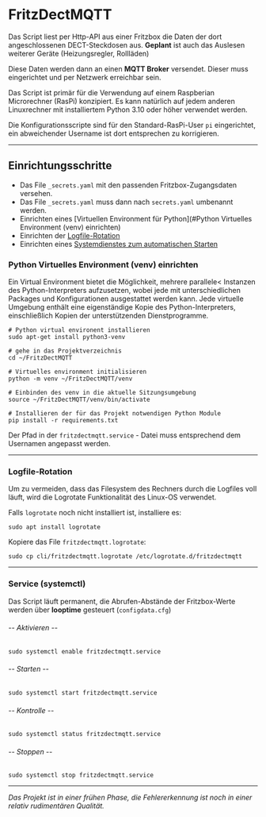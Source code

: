# FritzDectMQTT
Das Script liest per Http-API aus einer Fritzbox die Daten der dort angeschlossenen DECT-Steckdosen aus.
**Geplant** ist auch das Auslesen weiterer Geräte (Heizungsregler, Rollläden)

Diese Daten werden dann an einen **MQTT Broker** versendet. Dieser muss eingerichtet und per Netzwerk erreichbar sein.

Das Script ist primär für die Verwendung auf einem Raspberian Microrechner (RasPi) konzipiert. Es kann natürlich auf jedem 
anderen Linuxrechner mit installiertem Python 3.10 oder höher verwendet werden.

Die Konfigurationsscripte sind für den Standard-RasPi-User `pi` eingerichtet, ein abweichender Username ist dort entsprechen zu 
korrigieren. 

---
## Einrichtungsschritte
  * Das File `_secrets.yaml` mit den passenden Fritzbox-Zugangsdaten versehen.
  * Das File `_secrets.yaml` muss dann nach `secrets.yaml` umbenannt werden.
  * Einrichten eines [Virtuellen Environment für Python](#Python Virtuelles Environment (venv) einrichten)
  * Einrichten der [Logfile-Rotation](#Logfile-Rotation)
  * Einrichten eines [Systemdienstes zum automatischen Starten](#Service (systemctl)) 

### Python Virtuelles Environment (venv) einrichten
Ein Virtual Environment bietet die Möglichkeit, mehrere parallele< Instanzen des Python-Interpreters aufzusetzen, wobei jede 
mit unterschiedlichen Packages und Konfigurationen ausgestattet werden kann. Jede virtuelle Umgebung enthält eine eigenständige Kopie des Python-Interpreters, einschließlich Kopien der unterstützenden Dienstprogramme.

    # Python virtual environent installieren
    sudo apt-get install python3-venv

    # gehe in das Projektverzeichnis
    cd ~/FritzDectMQTT

    # Virtuelles environment initialisieren
    python -m venv ~/FritzDectMQTT/venv

    # Einbinden des venv in die aktuelle Sitzungsumgebung
    source ~/FritzDectMQTT/venv/bin/activate

    # Installieren der für das Projekt notwendigen Python Module
    pip install -r requirements.txt

Der Pfad in der `fritzdectmqtt.service` - Datei muss entsprechend dem Usernamen angepasst werden.

---

### Logfile-Rotation
Um zu vermeiden, dass das Filesystem des Rechners durch die Logfiles voll läuft, wird die Logrotate Funktionalität des 
Linux-OS verwendet.

Falls ``logrotate`` noch nicht installiert ist, installiere es:

    sudo apt install logrotate

Kopiere das File ``fritzdectmqtt.logrotate``:

    sudo cp cli/fritzdectmqtt.logrotate /etc/logrotate.d/fritzdectmqtt 

---

### Service (systemctl)
Das Script läuft permanent, die Abrufen-Abstände der Fritzbox-Werte werden über **looptime** gesteuert (``configdata.cfg``)

###### -- Aktivieren --

    sudo systemctl enable fritzdectmqtt.service

###### -- Starten --

    sudo systemctl start fritzdectmqtt.service

###### -- Kontrolle -- 

    sudo systemctl status fritzdectmqtt.service

###### -- Stoppen --

    sudo systemctl stop fritzdectmqtt.service

---

*Das Projekt ist in einer frühen Phase, die Fehlererkennung ist noch in einer relativ rudimentären Qualität.*





